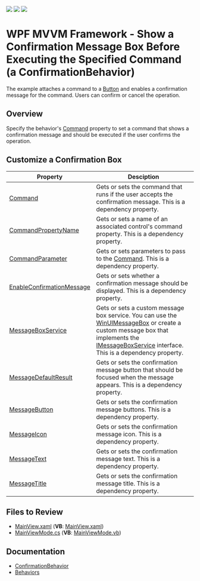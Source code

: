 <!-- default badges list -->
![](https://img.shields.io/endpoint?url=https://codecentral.devexpress.com/api/v1/VersionRange/128642270/22.2.2%2B)
[![](https://img.shields.io/badge/Open_in_DevExpress_Support_Center-FF7200?style=flat-square&logo=DevExpress&logoColor=white)](https://supportcenter.devexpress.com/ticket/details/T122992)
[![](https://img.shields.io/badge/📖_How_to_use_DevExpress_Examples-e9f6fc?style=flat-square)](https://docs.devexpress.com/GeneralInformation/403183)
<!-- default badges end -->

# WPF MVVM Framework - Show a Confirmation Message Box Before Executing the Specified Command (a ConfirmationBehavior)

The example attaches a command to a [Button](https://docs.microsoft.com/en-us/dotnet/api/system.windows.controls.button) and enables a confirmation message for the command. Users can confirm or cancel the operation.

## Overview

Specify the behavior's [Command](https://docs.devexpress.com/WPF/DevExpress.Mvvm.UI.ConfirmationBehavior.Command) property to set a command that shows a confirmation message and should be executed if the user confirms the operation.

## Customize a Confirmation Box

| Property | Desciption |
|-|-|
| [Command](https://docs.devexpress.com/WPF/DevExpress.Mvvm.UI.ConfirmationBehavior.Command) | Gets or sets the command that runs if the user accepts the confirmation message. This is a dependency property. |
| [CommandPropertyName](https://docs.devexpress.com/WPF/DevExpress.Mvvm.UI.ConfirmationBehavior.CommandPropertyName) | Gets or sets a name of an associated control's command property. This is a dependency property. |
| [CommandParameter](https://docs.devexpress.com/WPF/DevExpress.Mvvm.UI.ConfirmationBehavior.CommandParameter) | Gets or sets parameters to pass to the [Command](https://docs.devexpress.com/WPF/DevExpress.Mvvm.UI.ConfirmationBehavior.Command). This is a dependency property. |
| [EnableConfirmationMessage](https://docs.devexpress.com/WPF/DevExpress.Mvvm.UI.ConfirmationBehavior.EnableConfirmationMessage) | Gets or sets whether a confirmation message should be displayed. This is a dependency property. |
| [MessageBoxService](https://docs.devexpress.com/WPF/DevExpress.Mvvm.UI.ConfirmationBehavior.MessageBoxService) | Gets or sets a custom message box service. You can use the [WinUIMessageBox](https://docs.devexpress.com/WPF/DevExpress.Xpf.WindowsUI.WinUIMessageBox) or create a custom message box that implements the [IMessageBoxService](https://docs.devexpress.com/WPF/DevExpress.Mvvm.IMessageBoxService) interface. This is a dependency property. |
| [MessageDefaultResult](https://docs.devexpress.com/WPF/DevExpress.Mvvm.UI.ConfirmationBehavior.MessageDefaultResult) | Gets or sets the confirmation message button that should be focused when the message appears. This is a dependency property. |
| [MessageButton](https://docs.devexpress.com/WPF/DevExpress.Mvvm.UI.ConfirmationBehavior.MessageButton) | Gets or sets the confirmation message buttons. This is a dependency property. |
| [MessageIcon](https://docs.devexpress.com/WPF/DevExpress.Mvvm.UI.ConfirmationBehavior.MessageIcon) | Gets or sets the confirmation message icon. This is a dependency property. |
| [MessageText](https://docs.devexpress.com/WPF/DevExpress.Mvvm.UI.ConfirmationBehavior.MessageText) | Gets or sets the confirmation message text. This is a dependency property. |
| [MessageTitle](https://docs.devexpress.com/WPF/DevExpress.Mvvm.UI.ConfirmationBehavior.MessageTitle) | Gets or sets the confirmation message title. This is a dependency property. |


## Files to Review

- [MainView.xaml](./CS/View/MainView.xaml) (**VB**: [MainView.xaml](./VB/View/MainView.xaml))
- [MainViewMode.cs](./CS/ViewModel/MainViewModel.cs) (**VB**: [MainViewMode.vb](./VB/ViewModel/MainViewModel.vb))


## Documentation

- [ConfirmationBehavior](https://docs.devexpress.com/WPF/DevExpress.Mvvm.UI.ConfirmationBehavior)
- [Behaviors](https://docs.devexpress.com/WPF/17442/mvvm-framework/behaviors)
